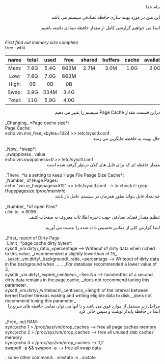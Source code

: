 <div dir="rtl">بنام خدا</div><br/>

<div dir="rtl">این متن در مورد بهینه سازی حافظه تصادفی سیستم می باشد</div><br/>

<div dir="rtl">ابتدا می خواهیم گزارشی کامل از مقدار حافظه تصادی داشته باشیم</div><br/>

_First_ *find out memory size complete*<br/>
free -whlt

name|total|used|free|shared|buffers|cache|available
:---:|:---:|:---:|:---:|:---:|:---:|:---:|:---:
Mem:|7.6G|5.4G|663M|2.7M|3.0M|1.6G|2.0G        
Low:|7.6G|7.0G|663M
High:|0B|0B|0B
Swap:|3.9G|534M|3.4G
Total:|11G|5.9G|4.0G

<div dir="rtl">دراین قسمت مقدار Page Cache سیستم را تغییر می دهیم</div><br/>
_Changing_ *Page cache size*:<br/>
Page Cache:<br/>
echo vm.min_free_kbytes=1024 >> /etc/sysctl.conf<br/>

<div dir="rtl">حال نوبت به حافظه جایگزین می رسد</div><br/>
_Now_ *swap*:<br/>
_swappiness_ value:<br/>
echo vm.swappiness=0 >> /etc/sysctl.conf<br/>

<div dir="rtl">مقدار حافظه ای که برای فایل های کلان درنظر گرفته شده است</div><br/>
_There_ *is a setting to keep Huge File Pasge Size Cache*:<br/>
_Number_ of Huge Pages:<br/>
echo "vm.nr_hugepages=512" >> /etc/sysctl.conf --> to check it: grep Hugepagesize /proc/meminfo<br/>

<div dir="rtl">چه تعداد فایل بتواند بطور همزمان در سیستم عامل باز باشد</div><br/>
_Number_ *of open Files*<br/>
ulimite -n 8096<br/>

<div dir="rtl">تنظیم مقدار فضای تصادفی جهت ذخیره اطلاعات  معروف به صفحات کثیف</div><br/>
<div dir="rtl">ابتدا گزارش کلی از مقادیر تخصیص داده شده را بدست می آوریم</div><br/>
_First_ report of Dirty Page<br/>
_Limit_ *page cache dirty bytes*:<br/>
sysctl _vm.dirty\_ratio_=percentage --> Writeout of dirty data when riched to this value, _recommended a slightly lowerthan of 15_<br/>.
sysctl _vm.dirty\_background\_ratio_=percentage --> Writeout of dirty data in the background when ... ., _For database recommended a lower value of 3_<br/>
sysctk _vm.dirty\_expire\_centisecs_=Sec.No --> hundredths of a second dirty data remains in the page cache, _does not recommend tuning this parameter_<br/>
sysctl _vm.dirty\_writeback\_centisecs_=length of the interval between kernel flusher threads waking and writing eligible data to disk, _does not recommend tuning this parameter_ <br/>


<div dir="rtl">مراحل زیر مستقل از موارد فوق می باشد و با آنها می توان تمامی حافظه های سریع را ابتدا در حافظه پایدار نوشت و سپس خالی کرد</div><br/>
_Free_ out RAM:<br/>
sync;echo 1 > /proc/sys/vm/drop_caches --> free all page caches memory<br/>
sync;echo 2 > /proc/sys/vm/drop_caches --> free all unused slab caches memory<br/>
sync;echo 3 > /proc/sys/vm/drop_caches --> 1,2<br/>
swapoff -a && swapon -a               --> free all swap data<br/>

. some other command:
  . vmstate -s
  . iostate
  





